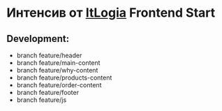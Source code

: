# Интенсив от [ItLogia](https://itlogia.ru/) Frontend Start

## Development:

- branch feature/header
- branch feature/main-content
- branch feature/why-content
- branch feature/products-content
- branch feature/order-content
- branch feature/footer
- branch feature/js